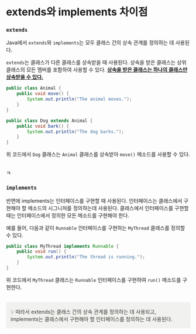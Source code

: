# extends와 implements 차이점

### `extends`
Java에서 `extends`와 `implements`는 모두 클래스 간의 상속 관계를 정의하는 데 사용된다.

`extends`는 클래스가 다른 클래스를 상속받을 때 사용된다. 상속을 받은 클래스는 상위 클래스의 모든 멤버를 포함하여 사용할 수 있다. <u>**상속을 받은 클래스는 하나의 클래스만 상속받을 수 있다.**</u>

```java
public class Animal {
    public void move() {
        System.out.println("The animal moves.");
    }
}

public class Dog extends Animal {
    public void bark() {
        System.out.println("The dog barks.");
    }
}
```
위 코드에서 `Dog` 클래스는 `Animal` 클래스를 상속받아 `move()` 메소드를 사용할 수 있다.

<br>ㅋ

### `implements`

반면에 implements는 인터페이스를 구현할 때 사용된다. 인터페이스는 클래스에서 구현해야 할 메소드의 시그니처를 정의하는데 사용된다. 클래스에서 인터페이스를 구현할 때는 인터페이스에서 정의한 모든 메소드를 구현해야 한다.

예를 들어, 다음과 같이 `Runnable` 인터페이스를 구현하는 `MyThread` 클래스를 정의할 수 있다.

```Java
public class MyThread implements Runnable {
    public void run() {
        System.out.println("The thread is running.");
    }
}
```

위 코드에서 `MyThread` 클래스는 `Runnable` 인터페이스를 구현하여 `run()` 메소드를 구현한다.

<br>

<aside style="display: flex; border-radius: 3px; color: rgb(55,53,47); background: rgb(241, 241, 239); padding: 16px 16px 16px 12px;">
💡 따라서 extends는 클래스 간의 상속 관계를 정의하는 데 사용되고, implements는 클래스에서 구현해야 할 인터페이스를 정의하는 데 사용된다.

</aside>
